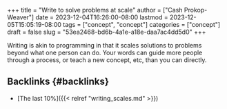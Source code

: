 +++
title = "Write to solve problems at scale"
author = ["Cash Prokop-Weaver"]
date = 2023-12-04T16:26:00-08:00
lastmod = 2023-12-05T15:05:19-08:00
tags = ["concept", "concept"]
categories = ["concept"]
draft = false
slug = "53ea2468-bd6b-4a1e-a18e-daa7ac4dd5d0"
+++

Writing is akin to programming in that it scales solutions to problems beyond what one person can do. Your words can guide more people through a process, or teach a new concept, etc, than you can directly.


## Backlinks {#backlinks}

-   [The last 10%]({{< relref "writing_scales.md" >}})
